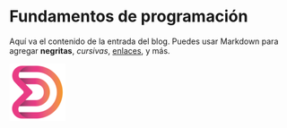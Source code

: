 # Fundamentos de programación

Aquí va el contenido de la entrada del blog. Puedes usar Markdown para agregar **negritas**, _cursivas_, [enlaces](https://github.com), y más.

![Imagen](../../assets/isotipo.png)
